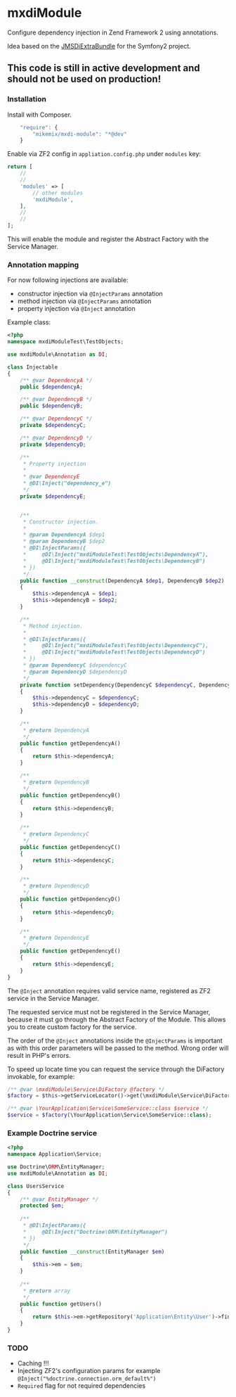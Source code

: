 # mxdiModule
Configure dependency injection in Zend Framework 2 using annotations.

Idea based on the [JMSDiExtraBundle](https://github.com/schmittjoh/JMSDiExtraBundle) for the Symfony2 project.

## This code is still in active development and should not be used on production!

### Installation

Install with Composer.

```js
    "require": {
        "mikemix/mxdi-module": "*@dev"
    }
```

Enable via ZF2 config in `appliation.config.php` under `modules` key:

```php
return [
    //
    //
    'modules' => [
        // other modules
        'mxdiModule',
    ],
    //
    //
];
```

This will enable the module and register the Abstract Factory with the Service Manager.

### Annotation mapping

For now following injections are available:

* constructor injection via `@InjectParams` annotation
* method injection via `@InjectParams` annotation
* property injection via `@Inject` annotation

Example class:

```php
<?php
namespace mxdiModuleTest\TestObjects;

use mxdiModule\Annotation as DI;

class Injectable
{
    /** @var DependencyA */
    public $dependencyA;

    /** @var DependencyB */
    public $dependencyB;

    /** @var DependencyC */
    private $dependencyC;

    /** @var DependencyD */
    private $dependencyD;

    /**
     * Property injection
     *
     * @var DependencyE
     * @DI\Inject("dependency_e")
     */
    private $dependencyE;


    /**
     * Constructor injection.
     *
     * @param DependencyA $dep1
     * @param DependencyB $dep2
     * @DI\InjectParams({
     *     @DI\Inject("mxdiModuleTest\TestObjects\DependencyA"),
     *     @DI\Inject("mxdiModuleTest\TestObjects\DependencyB")
     * })
     */
    public function __construct(DependencyA $dep1, DependencyB $dep2)
    {
        $this->dependencyA = $dep1;
        $this->dependencyB = $dep2;
    }

    /**
     * Method injection.
     *
     * @DI\InjectParams({
     *     @DI\Inject("mxdiModuleTest\TestObjects\DependencyC"),
     *     @DI\Inject("mxdiModuleTest\TestObjects\DependencyD")
     * })
     * @param DependencyC $dependencyC
     * @param DependencyD $dependencyD
     */
    private function setDependency(DependencyC $dependencyC, DependencyD $dependencyD)
    {
        $this->dependencyC = $dependencyC;
        $this->dependencyD = $dependencyD;
    }

    /**
     * @return DependencyA
     */
    public function getDependencyA()
    {
        return $this->dependencyA;
    }

    /**
     * @return DependencyB
     */
    public function getDependencyB()
    {
        return $this->dependencyB;
    }

    /**
     * @return DependencyC
     */
    public function getDependencyC()
    {
        return $this->dependencyC;
    }

    /**
     * @return DependencyD
     */
    public function getDependencyD()
    {
        return $this->dependencyD;
    }

    /**
     * @return DependencyE
     */
    public function getDependencyE()
    {
        return $this->dependencyE;
    }
}
```

The `@Inject` annotation requires valid service name, registered as ZF2 service in the Service Manager.

The requested service must not be registered in the Service Manager, because it must go through the Abstract Factory of
the Module. This allows you to create custom factory for the service.

The order of the `@Inject` annotations inside the `@InjectParams` is important as with this order parameters will be
passed to the method. Wrong order will result in PHP's errors.

To speed up locate time you can request the service through the DiFactory invokable, for example:

```php
/** @var \mxdiModule\Service\DiFactory @factory */ 
$factory = $this->getServiceLocator()->get(\mxdiModule\Service\DiFactory);

/** @var \YourApplication\Service\SomeService::class $service */
$service = $factory(\YourApplication\Service\SomeService::class);
```

### Example Doctrine service

```php
<?php
namespace Application\Service;

use Doctrine\ORM\EntityManager;
use mxdiModule\Annotation as DI;

class UsersService
{
    /** @var EntityManager */
    protected $em;
    
    /**
     * @DI\InjectParams({
     *     @DI\Inject("Doctrine\ORM\EntityManager")
     * })
     */
    public function __construct(EntityManager $em)
    {
        $this->em = $em;
    }
    
    /**
     * @return array
     */
    public function getUsers()
    {
        return $this->em->getRepository('Application\Entity\User')->findAll();
    }
}
```

### TODO

* Caching !!!
* Injecting ZF2's configuration params for example `@Inject("%doctrine.connection.orm_default%")`
* `Required` flag for not required dependencies
